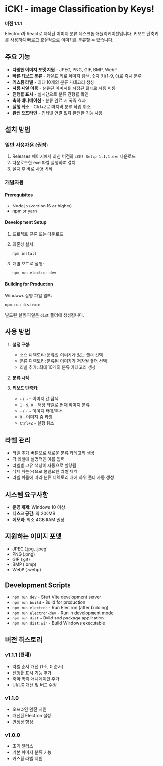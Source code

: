 # iCK! - image Classification by Keys!

**버전 1.1.1**

Electron과 React로 제작된 이미지 분류 데스크톱 애플리케이션입니다.
키보드 단축키를 사용하여 빠르고 효율적으로 이미지를 분류할 수 있습니다.

## 주요 기능

- **다양한 이미지 포맷 지원** - JPEG, PNG, GIF, BMP, WebP
- **빠른 키보드 분류** - 화살표 키로 이미지 탐색, 숫자 키(1-9, 0)로 즉시 분류
- **커스텀 라벨** - 최대 10개의 분류 카테고리 생성
- **자동 파일 이동** - 분류된 이미지를 지정된 폴더로 자동 이동
- **진행률 표시** - 실시간으로 분류 진행률 확인
- **축하 애니메이션** - 분류 완료 시 폭죽 효과
- **실행 취소** - Ctrl+Z로 마지막 분류 작업 취소
- **완전 오프라인** - 인터넷 연결 없이 완전한 기능 사용

## 설치 방법

### 일반 사용자용 (권장)

1. Releases 페이지에서 최신 버전의 `iCK! Setup 1.1.1.exe` 다운로드
2. 다운로드한 exe 파일 실행하여 설치
3. 설치 후 바로 사용 시작

### 개발자용

#### Prerequisites

- Node.js (version 16 or higher)
- npm or yarn

#### Development Setup

1. 프로젝트 클론 또는 다운로드
2. 의존성 설치:
   ```bash
   npm install
   ```

3. 개발 모드로 실행:
   ```bash
   npm run electron-dev
   ```

#### Building for Production

Windows 실행 파일 빌드:

```bash
npm run dist:win
```

빌드된 실행 파일은 `dist` 폴더에 생성됩니다.

## 사용 방법

1. **설정 구성:**
   - 소스 디렉토리: 분류할 이미지가 있는 폴더 선택
   - 분류 디렉토리: 분류된 이미지가 저장될 폴더 선택
   - 라벨 추가: 최대 10개의 분류 카테고리 생성

2. **분류 시작**

3. **키보드 단축키:**
   - `←` / `→` - 이미지 간 탐색
   - `1` - `9`, `0` - 해당 라벨로 현재 이미지 분류
   - `↑` / `↓` - 이미지 확대/축소
   - `R` - 이미지 줌 리셋
   - `Ctrl+Z` - 실행 취소

## 라벨 관리

- 라벨 추가 버튼으로 새로운 분류 카테고리 생성
- 각 라벨에 설명적인 이름 입력
- 라벨별 고유 색상이 자동으로 할당됨
- 삭제 버튼(-)으로 불필요한 라벨 제거
- 라벨 이름에 따라 분류 디렉토리 내에 하위 폴더 자동 생성

## 시스템 요구사항

- **운영 체제**: Windows 10 이상
- **디스크 공간**: 약 200MB
- **메모리**: 최소 4GB RAM 권장

## 지원하는 이미지 포맷

- JPEG (.jpg, .jpeg)
- PNG (.png)
- GIF (.gif)
- BMP (.bmp)
- WebP (.webp)

## Development Scripts

- `npm run dev` - Start Vite development server
- `npm run build` - Build for production
- `npm run electron` - Run Electron (after building)
- `npm run electron-dev` - Run in development mode
- `npm run dist` - Build and package application
- `npm run dist:win` - Build Windows executable

## 버전 히스토리

### v1.1.1 (현재)
- 라벨 순서 개선 (1-9, 0 순서)
- 진행률 표시 기능 추가
- 축하 폭죽 애니메이션 추가
- UI/UX 개선 및 버그 수정

### v1.1.0
- 오프라인 완전 지원
- 개선된 Electron 설정
- 안정성 향상

### v1.0.0
- 초기 릴리스
- 기본 이미지 분류 기능
- 커스텀 라벨 지원